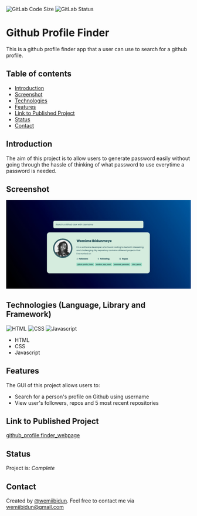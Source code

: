 ![GitLab Code Size](https://img.shields.io/github/languages/code-size/wemiibidun/github_profile_finder)
![GitLab Status](https://flat.badgen.net/github/status/micromatch/micromatch)


# Github Profile Finder
This is a github profile finder app that a user can use to search for a github profile.


## Table of contents
* [Introduction](#introduction)
* [Screenshot](#screenshot)
* [Technologies](#technologies-language-library-and-framework)
* [Features](#features)
* [Link to Published Project](#link-to-published-portfolio)
* [Status](#status)
* [Contact](#contact)


## Introduction
The aim of this project is to allow users to generate password easily without going through the hassle of thinking of what password to use everytime a password is needed. 

## Screenshot
![Sample image](https://github.com/wemiibidun/github_profile_finder/blob/main/screenshot_image.png)

## Technologies (Language, Library and Framework)
![HTML](https://img.shields.io/badge/HTML-239120?style=for-the-badge&logo=html5&logoColor=white)
![CSS](https://img.shields.io/badge/CSS-239120?&style=for-the-badge&logo=css3&logoColor=white)
![Javascript](https://img.shields.io/badge/Javascript-20232A?style=for-the-badge&logo=javascript&logoColor=61DAFB)

* HTML
* CSS
* Javascript

## Features
The GUI of this project allows users to:
* Search for a person's profile on Github using username
* View user's followers, repos and 5 most recent repositories

## Link to Published Project
[github_profile finder_webpage](https://wemiibidun.github.io/password_generator/)

## Status
Project is: _Complete_

## Contact
Created by [@wemiibidun](https://twitter.com/wemiibidun/). Feel free to contact me via wemiibidun@gmail.com
